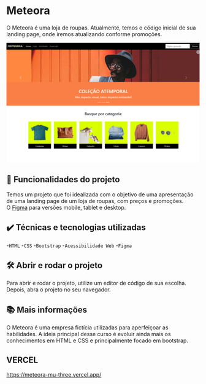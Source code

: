 # Meteora

O Meteora é uma loja de roupas. Atualmente, temos o código inicial de sua landing page, onde iremos atualizando conforme promoções.

<img src="./assets/screenshot.png" alt="Meteora">

## 🔨 Funcionalidades do projeto

Temos um projeto que foi idealizada com o objetivo de uma apresentação de uma landing page de um loja de roupas, com preços e promoções.  
O [Figma](https://www.figma.com/design/TT8Uq6LmVELALMKs4G4HE2/Meteora---Projeto-Bootstrap-5?node-id=2386-2430&t=jZw8gXuJs2JrIjk6-0) para versões mobile, tablet e desktop.

## ✔️ Técnicas e tecnologias utilizadas

-`HTML`
-`CSS`
-`Bootstrap`
-`Acessibilidade Web`
-`Figma`

## 🛠️ Abrir e rodar o projeto

Para abrir e rodar o projeto, utilize um editor de código de sua escolha.
Depois, abra o projeto no seu navegador.

## 📚 Mais informações

O Meteora é uma empresa fictícia utilizadas para aperfeiçoar as habilidades.
A ideia principal desse curso é evoluir ainda mais os conhecimentos em HTML e CSS e principalmente focado em bootstrap.

## VERCEL 
https://meteora-mu-three.vercel.app/
